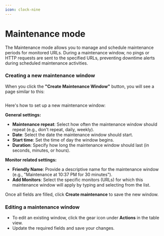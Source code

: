 ```yaml
---
icon: clock-nine
---
```


# Maintenance mode

The Maintenance mode allows you to manage and schedule maintenance periods for monitored URLs. During a maintenance window, no pings or HTTP requests are sent to the specified URLs, preventing downtime alerts during scheduled maintenance activities.

### Creating a new maintenance window

When you click the **"Create Maintenance Window"** button, you will see a page similar to this:

<figure><img src="../.gitbook/assets/Screenshot 2024-10-10 at 10.37.36 PM.png" alt=""><figcaption></figcaption></figure>

Here's how to set up a new maintenance window:

**General settings:**

* **Maintenance repeat**: Select how often the maintenance window should repeat (e.g., don't repeat, daily, weekly).
* **Date**: Select the date the maintenance window should start.
* **Start time**: Set the time of day the window begins.
* **Duration**: Specify how long the maintenance window should last (in seconds, minutes, or hours).

**Monitor related settings:**

* **Friendly Name**: Provide a descriptive name for the maintenance window (e.g., "Maintenance at 10:37 PM for 30 minutes").
* **Add Monitors**: Select the specific monitors (URLs) for which this maintenance window will apply by typing and selecting from the list.

Once all fields are filled, click **Create maintenance** to save the new window.

### Editing a maintenance window

* To edit an existing window, click the gear icon under **Actions** in the table view.
* Update the required fields and save your changes.
